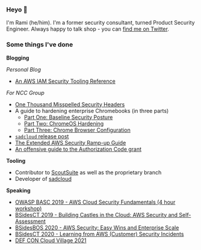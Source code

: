 ### Heyo 👋

I'm Rami (he/him). I'm a former security consultant, turned Product Security Engineer. Always happy to talk shop - you can [find me on Twitter](https://twitter.com/ramimacisabird).

### Some things I've done

**Blogging**

*Personal Blog*

* [An AWS IAM Security Tooling Reference ](https://ramimac.me/cloudsec/security/aws-iam-tool-reference/) 

*For NCC Group*

* [One Thousand Misspelled Security Headers](https://www.nccgroup.trust/us/about-us/newsroom-and-events/blog/2019/july/misspelled-security-headers/)
* A guide to hardening enterprise Chromebooks (in three parts)
   * [Part One: Baseline Security Posture](https://www.nccgroup.trust/us/about-us/newsroom-and-events/blog/2019/july/chromebooks/)
   * [Part Two: ChromeOS Hardening](https://www.nccgroup.trust/us/about-us/newsroom-and-events/blog/2019/july/chromebooks2/)
   * [Part Three: Chrome Browser Configuration](https://www.nccgroup.trust/us/about-us/newsroom-and-events/blog/2019/july/chromebooks-3/)
* [`sadcloud` release post](https://www.nccgroup.trust/us/about-us/newsroom-and-events/blog/2019/october/sadcloud/)
* [The Extended AWS Security Ramp-up Guide](https://research.nccgroup.com/2020/04/24/the-extended-aws-security-ramp-up-guide/)
* [An offensive guide to the Authorization Code grant](https://research.nccgroup.com/2020/07/07/an-offensive-guide-to-the-authorization-code-grant/)

**Tooling**

* Contributor to [ScoutSuite](https://github.com/nccgroup/scoutsuite) as well as the proprietary branch
* Developer of [sadcloud](https://github.com/nccgroup/sadcloud)

**Speaking**

* [OWASP BASC 2019 - AWS Cloud Security Fundamentals (4 hour workshop)](https://speakerdeck.com/ramimac/aws-cloud-security-fundamentals)
* [BSidesCT 2019 - Building Castles in the Cloud: AWS Security and Self-Assessment](https://speakerdeck.com/ramimac/building-castles-in-the-cloud-aws-security-and-self-assessment)
* [BSidesBOS 2020 - AWS Security: Easy Wins and Enterprise Scale](https://speakerdeck.com/ramimac/aws-security-easy-wins-and-enterprise-scale)
* [BSidesCT 2020 - Learning from AWS (Customer) Security Incidents](https://speakerdeck.com/ramimac/learning-from-aws-customer-security-incidents)
* [DEF CON Cloud Village 2021](https://speakerdeck.com/ramimac/cloud-security-orienteering)


<!--
**ramimac/ramimac** is a ✨ _special_ ✨ repository because its `README.md` (this file) appears on your GitHub profile.

Here are some ideas to get you started:

- 🔭 I’m currently working on ...
- 🌱 I’m currently learning ...
- 👯 I’m looking to collaborate on ...
- 🤔 I’m looking for help with ...
- 💬 Ask me about ...
- 📫 How to reach me: ...
- 😄 Pronouns: ...
- ⚡ Fun fact: ...
-->
